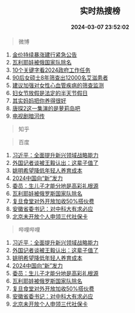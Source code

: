 <div align="center"><h2>实时热搜榜</h2><h4>2024-03-07 23:52:02</h4></div>

> 微博  

1. [金价持续暴涨建行紧急公告](https://s.weibo.com/weibo?q=%23%E9%87%91%E4%BB%B7%E6%8C%81%E7%BB%AD%E6%9A%B4%E6%B6%A8%E5%BB%BA%E8%A1%8C%E7%B4%A7%E6%80%A5%E5%85%AC%E5%91%8A%23&t=31&band_rank=1&Refer=top)<br />
2. [瓦利耶娃被俄国家队除名](https://s.weibo.com/weibo?q=%23%E7%93%A6%E5%88%A9%E8%80%B6%E5%A8%83%E8%A2%AB%E4%BF%84%E5%9B%BD%E5%AE%B6%E9%98%9F%E9%99%A4%E5%90%8D%23&t=31&band_rank=2&Refer=top)<br />
3. [10个关键字看2024政府工作任务](https://s.weibo.com/weibo?q=%2310%E4%B8%AA%E5%85%B3%E9%94%AE%E5%AD%97%E7%9C%8B2024%E6%94%BF%E5%BA%9C%E5%B7%A5%E4%BD%9C%E4%BB%BB%E5%8A%A1%23&t=31&band_rank=3&Refer=top)<br />
4. [90后女硕士8年筛查出12000名艾滋患者](https://s.weibo.com/weibo?q=%2390%E5%90%8E%E5%A5%B3%E7%A1%95%E5%A3%AB8%E5%B9%B4%E7%AD%9B%E6%9F%A5%E5%87%BA12000%E5%90%8D%E8%89%BE%E6%BB%8B%E6%82%A3%E8%80%85%23&t=31&band_rank=4&Refer=top)<br />
5. [建议加强对女性心血管疾病的筛查监测](https://s.weibo.com/weibo?q=%23%E5%BB%BA%E8%AE%AE%E5%8A%A0%E5%BC%BA%E5%AF%B9%E5%A5%B3%E6%80%A7%E5%BF%83%E8%A1%80%E7%AE%A1%E7%96%BE%E7%97%85%E7%9A%84%E7%AD%9B%E6%9F%A5%E7%9B%91%E6%B5%8B%23&t=31&band_rank=5&Refer=top)<br />
6. [妇女节放假是法定的半天节假日](https://s.weibo.com/weibo?q=%23%E5%A6%87%E5%A5%B3%E8%8A%82%E6%94%BE%E5%81%87%E6%98%AF%E6%B3%95%E5%AE%9A%E7%9A%84%E5%8D%8A%E5%A4%A9%E8%8A%82%E5%81%87%E6%97%A5%23&t=31&band_rank=6&Refer=top)<br />
7. [其实妈妈把你养得很好](https://s.weibo.com/weibo?q=%E5%85%B6%E5%AE%9E%E5%A6%88%E5%A6%88%E6%8A%8A%E4%BD%A0%E5%85%BB%E5%BE%97%E5%BE%88%E5%A5%BD&t=31&band_rank=7&Refer=top)<br />
8. [唐探2这一集演的是萝莉岛吧](https://s.weibo.com/weibo?q=%E5%94%90%E6%8E%A22%E8%BF%99%E4%B8%80%E9%9B%86%E6%BC%94%E7%9A%84%E6%98%AF%E8%90%9D%E8%8E%89%E5%B2%9B%E5%90%A7&t=31&band_rank=8&Refer=top)<br />
9. [电视剧暗河传](https://s.weibo.com/weibo?q=%23%E7%94%B5%E8%A7%86%E5%89%A7%E6%9A%97%E6%B2%B3%E4%BC%A0%23&t=31&band_rank=9&Refer=top)<br />

> 知乎  


> 百度  

1. [习近平：全面提升新兴领域战略能力](https://www.baidu.com/s?wd=%E4%B9%A0%E8%BF%91%E5%B9%B3%EF%BC%9A%E5%85%A8%E9%9D%A2%E6%8F%90%E5%8D%87%E6%96%B0%E5%85%B4%E9%A2%86%E5%9F%9F%E6%88%98%E7%95%A5%E8%83%BD%E5%8A%9B&sa=fyb_news&rsv_dl=fyb_news)<br />
2. [外国记者谈被王毅认出：这辈子值了](https://www.baidu.com/s?wd=%E5%A4%96%E5%9B%BD%E8%AE%B0%E8%80%85%E8%B0%88%E8%A2%AB%E7%8E%8B%E6%AF%85%E8%AE%A4%E5%87%BA%EF%BC%9A%E8%BF%99%E8%BE%88%E5%AD%90%E5%80%BC%E4%BA%86&sa=fyb_news&rsv_dl=fyb_news)<br />
3. [姚明希望降低年轻人养育成本](https://www.baidu.com/s?wd=%E5%A7%9A%E6%98%8E%E5%B8%8C%E6%9C%9B%E9%99%8D%E4%BD%8E%E5%B9%B4%E8%BD%BB%E4%BA%BA%E5%85%BB%E8%82%B2%E6%88%90%E6%9C%AC&sa=fyb_news&rsv_dl=fyb_news)<br />
4. [2024中国向“新”发力](https://www.baidu.com/s?wd=2024%E4%B8%AD%E5%9B%BD%E5%90%91%E2%80%9C%E6%96%B0%E2%80%9D%E5%8F%91%E5%8A%9B&sa=fyb_news&rsv_dl=fyb_news)<br />
5. [委员：生儿子才能分地是高彩礼根源](https://www.baidu.com/s?wd=%E5%A7%94%E5%91%98%EF%BC%9A%E7%94%9F%E5%84%BF%E5%AD%90%E6%89%8D%E8%83%BD%E5%88%86%E5%9C%B0%E6%98%AF%E9%AB%98%E5%BD%A9%E7%A4%BC%E6%A0%B9%E6%BA%90&sa=fyb_news&rsv_dl=fyb_news)<br />
6. [瓦利耶娃被俄罗斯国家队除名](https://www.baidu.com/s?wd=%E7%93%A6%E5%88%A9%E8%80%B6%E5%A8%83%E8%A2%AB%E4%BF%84%E7%BD%97%E6%96%AF%E5%9B%BD%E5%AE%B6%E9%98%9F%E9%99%A4%E5%90%8D&sa=fyb_news&rsv_dl=fyb_news)<br />
7. [复旦食堂对外开放加收50%搭伙费](https://www.baidu.com/s?wd=%E5%A4%8D%E6%97%A6%E9%A3%9F%E5%A0%82%E5%AF%B9%E5%A4%96%E5%BC%80%E6%94%BE%E5%8A%A0%E6%94%B650%25%E6%90%AD%E4%BC%99%E8%B4%B9&sa=fyb_news&rsv_dl=fyb_news)<br />
8. [安徽省委书记：对中科大有求必应](https://www.baidu.com/s?wd=%E5%AE%89%E5%BE%BD%E7%9C%81%E5%A7%94%E4%B9%A6%E8%AE%B0%EF%BC%9A%E5%AF%B9%E4%B8%AD%E7%A7%91%E5%A4%A7%E6%9C%89%E6%B1%82%E5%BF%85%E5%BA%94&sa=fyb_news&rsv_dl=fyb_news)<br />
9. [北京未开放个人申领三代社保卡](https://www.baidu.com/s?wd=%E5%8C%97%E4%BA%AC%E6%9C%AA%E5%BC%80%E6%94%BE%E4%B8%AA%E4%BA%BA%E7%94%B3%E9%A2%86%E4%B8%89%E4%BB%A3%E7%A4%BE%E4%BF%9D%E5%8D%A1&sa=fyb_news&rsv_dl=fyb_news)<br />

> 哔哩哔哩  

1. [习近平：全面提升新兴领域战略能力](https://www.baidu.com/s?wd=%E4%B9%A0%E8%BF%91%E5%B9%B3%EF%BC%9A%E5%85%A8%E9%9D%A2%E6%8F%90%E5%8D%87%E6%96%B0%E5%85%B4%E9%A2%86%E5%9F%9F%E6%88%98%E7%95%A5%E8%83%BD%E5%8A%9B&sa=fyb_news&rsv_dl=fyb_news)<br />
2. [外国记者谈被王毅认出：这辈子值了](https://www.baidu.com/s?wd=%E5%A4%96%E5%9B%BD%E8%AE%B0%E8%80%85%E8%B0%88%E8%A2%AB%E7%8E%8B%E6%AF%85%E8%AE%A4%E5%87%BA%EF%BC%9A%E8%BF%99%E8%BE%88%E5%AD%90%E5%80%BC%E4%BA%86&sa=fyb_news&rsv_dl=fyb_news)<br />
3. [姚明希望降低年轻人养育成本](https://www.baidu.com/s?wd=%E5%A7%9A%E6%98%8E%E5%B8%8C%E6%9C%9B%E9%99%8D%E4%BD%8E%E5%B9%B4%E8%BD%BB%E4%BA%BA%E5%85%BB%E8%82%B2%E6%88%90%E6%9C%AC&sa=fyb_news&rsv_dl=fyb_news)<br />
4. [2024中国向“新”发力](https://www.baidu.com/s?wd=2024%E4%B8%AD%E5%9B%BD%E5%90%91%E2%80%9C%E6%96%B0%E2%80%9D%E5%8F%91%E5%8A%9B&sa=fyb_news&rsv_dl=fyb_news)<br />
5. [委员：生儿子才能分地是高彩礼根源](https://www.baidu.com/s?wd=%E5%A7%94%E5%91%98%EF%BC%9A%E7%94%9F%E5%84%BF%E5%AD%90%E6%89%8D%E8%83%BD%E5%88%86%E5%9C%B0%E6%98%AF%E9%AB%98%E5%BD%A9%E7%A4%BC%E6%A0%B9%E6%BA%90&sa=fyb_news&rsv_dl=fyb_news)<br />
6. [瓦利耶娃被俄罗斯国家队除名](https://www.baidu.com/s?wd=%E7%93%A6%E5%88%A9%E8%80%B6%E5%A8%83%E8%A2%AB%E4%BF%84%E7%BD%97%E6%96%AF%E5%9B%BD%E5%AE%B6%E9%98%9F%E9%99%A4%E5%90%8D&sa=fyb_news&rsv_dl=fyb_news)<br />
7. [复旦食堂对外开放加收50%搭伙费](https://www.baidu.com/s?wd=%E5%A4%8D%E6%97%A6%E9%A3%9F%E5%A0%82%E5%AF%B9%E5%A4%96%E5%BC%80%E6%94%BE%E5%8A%A0%E6%94%B650%25%E6%90%AD%E4%BC%99%E8%B4%B9&sa=fyb_news&rsv_dl=fyb_news)<br />
8. [安徽省委书记：对中科大有求必应](https://www.baidu.com/s?wd=%E5%AE%89%E5%BE%BD%E7%9C%81%E5%A7%94%E4%B9%A6%E8%AE%B0%EF%BC%9A%E5%AF%B9%E4%B8%AD%E7%A7%91%E5%A4%A7%E6%9C%89%E6%B1%82%E5%BF%85%E5%BA%94&sa=fyb_news&rsv_dl=fyb_news)<br />
9. [北京未开放个人申领三代社保卡](https://www.baidu.com/s?wd=%E5%8C%97%E4%BA%AC%E6%9C%AA%E5%BC%80%E6%94%BE%E4%B8%AA%E4%BA%BA%E7%94%B3%E9%A2%86%E4%B8%89%E4%BB%A3%E7%A4%BE%E4%BF%9D%E5%8D%A1&sa=fyb_news&rsv_dl=fyb_news)<br />
